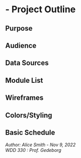 #  - Project Outline
## Purpose
## Audience
## Data Sources
## Module List
## Wireframes
## Colors/Styling
## Basic Schedule 

*Author: Alice Smith - Nov 9, 2022*  
*WDD 330 : Prof. Gedeborg*
